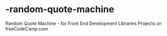 # -random-quote-machine
 Random Quote Machine - for Front End Development Libraries Projects on freeCodeCamp.com
